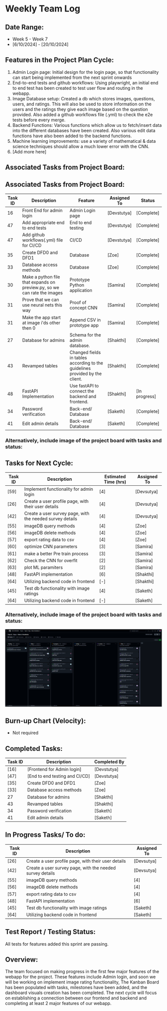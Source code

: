 # Weekly Team Log


## Date Range:

- Week 5 - Week 7
- [6/10/2024] - [20/10/2024]

## Features in the Project Plan Cycle:

1. Admin Login page: Initial design for the login page, so that functionality can start being implemented from the next sprint onwards
2. End-to-end tests and github workflows: Using playwright, an initial end to end test has been created to test user flow and routing in the webapp.
3. Image Database setup: Created a db which stores images, questions, users, and ratings. This will also be used to store information on the users and the ratings they give each image based on the question provided. Also added a github workflows file (.yml) to check the e2e tests before every merge.
4. Backend Functions: Various functions which allow us to fetch/insert data into the different databases have been created. Also various edit data functions have also been added to the backend functions.
5. Machine learning improvements: use a variety of mathematical & data science techniques should allow a much lower error with the CNN.
6. [Add more here]

## Associated Tasks from Project Board:


## Associated Tasks from Project Board:

| Task ID | Description        | Feature   | Assigned To | Status   |
| ------- | ------------------ | --------- | ----------- | -------- |
| 16  | Front End for admin login | Admin Login page | [Devstutya]  | [Complete] |
| 47  | Add appropriate end to end tests | End to end testing | [Devstutya]  | [Complete] |
| 47  | Add github workflows(.yml) file for CI/CD| CI/CD | [Devstutya]  | [Complete] |
| 35  | Create DFD0 and DFD1 | Database| [Zoe] | [Complete] |
| 33  | Database access methods | Database| [Zoe] | [Complete] |
| 30  | Make a python file that expands on preview.py, so we can rate the images | Prototype Python application | [Samira]  | [Complete] |
| 31  | Prove that we can use neural nets this way | Proof of concept CNN | [Samira]  | [Complete] |
| 31  | Make the app start at image i'ds other then 0 | Append CSV in prototype app | [Samira]  | [Complete] |
| 27  | Database for admins | Schema for the admin database. | [Shakthi] | [Complete] |
| 43  | Revamped tables | Changed fields in tables according to the guidelines provided by the client. | [Shakthi] | [Complete] |
| 48  | FastAPI Implementation | Use fastAPI to connect the backend and frontend. | [Shakthi] | [In progress] |
| 34   | Password verification | Back-end/ Database | [Saketh]  | [Complete] |
| 41  | Edit admin details  | Back-end/ Database | [Saketh]  | [Complete] |




### Alternatively, include image of the project board with tasks and status:

## Tasks for Next Cycle:

| Task ID | Description        | Estimated Time (hrs) | Assigned To |
| ------- | ------------------ | -------------------- | ----------- |
| [59]   | Implement functionality for admin login| [4]     | [Devsutya]  |
| [26]   | Create a user profile page, with their user details | [4]     | [Devsutya]  |
| [42]   | Create a user survey page, with the needed survey details | [4]     | [Devsutya]  |
| [55]   | imageDB query methods | [4] | [Zoe] |
| [56]   | imageDB delete methods | [4] | [Zoe] |
| [57]   | export rating data to csv| [4] | [Zoe] |
| [60]   | optimize CNN parameters | [3] | [Samira] |
| [61]   | make a better Pre train process | [3] | [Samira] |
| [62]   | Check the CNN for overfit | [2] | [Samira] |
| [63]   | plot ML paramiters | [2] | [Samira] |
| [48]   | FastAPI implementation | [6] | [Shakthi] |
| [64]   | Utilizing backend code in frontend | [-] | [Shakthi] |
| [45]   | Test db functionality with image ratings | [4]     | [Saketh]  |
| [64]   | Utilizing backend code in frontend | [-] | [Saketh] |



### Alternatively, include image of the project board with tasks and status:

![alt text](KanbanOct20.png "Title")

## Burn-up Chart (Velocity):

- Not required


## Completed Tasks:

| Task ID | Description        | Completed By |
| ------- | ------------------ | ------------ |
| [16]   | [Frontend for Admin login] | [Devstutya]   |
| [47]   | [End to end testing and CI/CD] | [Devstutya]   |
| [35]   | Create DFD0 and DFD1 | [Zoe] | [Complete] |
| [33]   | Database access methods | [Zoe] | [Complete] |
| 27  | Database for admins| [Shakthi] | [Complete] |
| 43  | Revamped tables | [Shakthi] | [Complete] |
| 34   | Password verification | [Saketh]  | [Complete] |
| 41  | Edit admin details  | [Saketh]  | [Complete] |

## In Progress Tasks/ To do:

| Task ID | Description        | Assigned To |
| ------- | ------------------ | ----------- |
| [26]   | Create a user profile page, with their user details | [Devsutya]  |
| [42]   | Create a user survey page, with the needed survey details | [Devsutya]  |
| [55]   | imageDB query methods | [4] | [Zoe] |
| [56]   | imageDB delete methods | [4] | [Zoe] |
| [57]   | export rating data to csv| [4] | [Zoe] |
| [48]   | FastAPI implementation | [6] | [Shakthi] |
| [45]   | Test db functionality with image ratings  | [Saketh]  |
| [64]   | Utilizing backend code in frontend | [Saketh] |

## Test Report / Testing Status:

All tests for features added this sprint are passing.

## Overview:

The team focused on making progress in the first few major features of the webapp for the project. These features include Admin login, and soon we will be working on implement image rating functionality, The Kanban Board has been populated with tasks, milestones have been added, and the dashboard visuals creation has been completed. The next cycle will focus on establishing a connection between our frontend and backend and completing at least 2 major features of our webapp.
